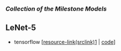 
### ***Collection of the Milestone Models***

## LeNet-5
- tensorflow [[resource-link(srclink)1](https://github.com/udacity/CarND-LeNet-Lab) | [code]()]
